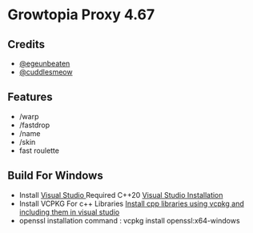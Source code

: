 # Growtopia Proxy 4.67

## Credits
- [@egeunbeaten](https://github.com/egeunbeaten)
- [@cuddlesmeow](https://github.com/cuddlesmeows)

## Features
- /warp
- /fastdrop
- /name
- /skin
- fast roulette
  
## Build For Windows
- Install <a href="https://visualstudio.microsoft.com/downloads/"> Visual Studio  </a>  Required C++20 <a href="https://learn.microsoft.com/en-us/cpp/build/vscpp-step-0-installation?view=msvc-170"> Visual Studio Installation</a> 
- Install VCPKG For c++ Libraries <a href ="https://www.youtube.com/watch?v=F4TY_nV5cn8">Install cpp libraries using vcpkg and including them in visual studio</a>
- openssl installation command : vcpkg install openssl:x64-windows
